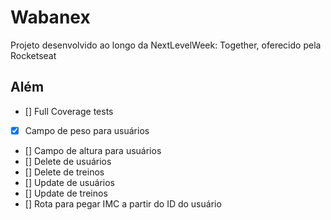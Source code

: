 # Wabanex

Projeto desenvolvido ao longo da NextLevelWeek: Together, oferecido pela Rocketseat

## Além

- [] Full Coverage tests
- [x] Campo de peso para usuários
- [] Campo de altura para usuários
- [] Delete de usuários
- [] Delete de treinos
- [] Update de usuários
- [] Update de treinos
- [] Rota para pegar IMC a partir do ID do usuário
